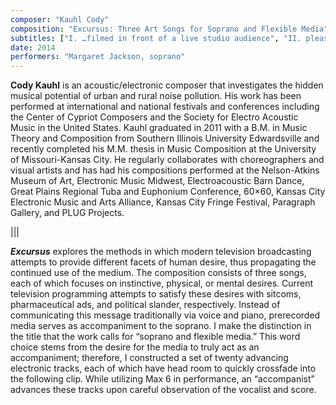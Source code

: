 ```yaml
---
composer: "Kauhl Cody"
composition: "Excursus: Three Art Songs for Soprano and Flexible Media"
subtitles: ["I. …filmed in front of a live studio audience", "II. please, see your doctor…", "III. …and I approve this message"]
date: 2014
performers: "Margaret Jackson, soprano"
---
```

**Cody Kauhl** is an acoustic/electronic composer that investigates the hidden musical potential of urban and rural noise pollution. His work has been performed at international and national festivals and conferences including the Center of Cypriot Composers and the Society for Electro Acoustic Music in the United States. Kauhl graduated in 2011 with a B.M. in Music Theory and Composition from Southern Illinois University Edwardsville and recently completed his M.M. thesis in Music Composition at the University of Missouri-Kansas City. He regularly collaborates with choreographers and visual artists and has had his compositions performed at the Nelson-Atkins Museum of Art, Electronic Music Midwest, Electroacoustic Barn Dance, Great Plains Regional Tuba and Euphonium Conference, 60×60, Kansas City Electronic Music and Arts Alliance, Kansas City Fringe Festival, Paragraph Gallery, and PLUG Projects.

|||

**_Excursus_** explores the methods in which modern television broadcasting attempts to provide different facets of human desire, thus propagating the continued use of the medium. The composition consists of three songs, each of which focuses on instinctive, physical, or mental desires. Current television programming attempts to satisfy these desires with sitcoms, pharmaceutical ads, and political slander, respectively. Instead of communicating this message traditionally via voice and piano, prerecorded media serves as accompaniment to the soprano. I make the distinction in the title that the work calls for “soprano and flexible media.” This word choice stems from the desire for the media to truly act as an accompaniment; therefore, I constructed a set of twenty advancing electronic tracks, each of which have head room to quickly crossfade into the following clip. While utilizing Max 6 in performance, an “accompanist” advances these tracks upon careful observation of the vocalist and score.